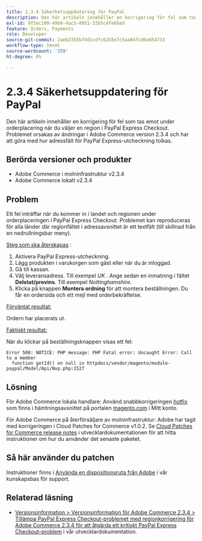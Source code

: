 ```yaml
---
title: 2.3.4 Säkerhetsuppdatering för PayPal
description: Den här artikeln innehåller en korrigering för fel som tas emot under orderplacering när du väljer en region i PayPal Express Checkout. Problemet orsakas av ändringar i Adobe Commerce version 2.3.4 och har att göra med hur adressfält för PayPal Express-utcheckning tolkas.
exl-id: 9f5ec100-49b0-4ac5-8951-32b5c4fe6bed
feature: Orders, Payments
role: Developer
source-git-commit: 2aeb2355b74d1cdfc62b5e7c5aa04fcd0a654733
workflow-type: tm+mt
source-wordcount: '359'
ht-degree: 0%

---
```


# 2.3.4 Säkerhetsuppdatering för PayPal

Den här artikeln innehåller en korrigering för fel som tas emot under orderplacering när du väljer en region i PayPal Express Checkout. Problemet orsakas av ändringar i Adobe Commerce version 2.3.4 och har att göra med hur adressfält för PayPal Express-utcheckning tolkas.

## Berörda versioner och produkter

* Adobe Commerce i molninfrastruktur v2.3.4
* Adobe Commerce lokalt v2.3.4

## Problem

Ett fel inträffar när du kommer in i landet och regionen under orderplaceringen i PayPal Express Checkout. Problemet kan reproduceras för alla länder där regionfältet i adressavsnittet är ett textfält (till skillnad från en nedrullningsbar meny).

<u>Steg som ska återskapas</u> :

1. Aktivera PayPal Express-utcheckning.
1. Lägg produkten i varukorgen som gäst eller när du är inloggad.
1. Gå till kassan.
1. Välj leveransadress. Till exempel *UK* . Ange sedan en inmatning i fältet **Delstat/provins**. Till exempel *Nottinghamshire*.
1. Klicka på knappen **Montera ordning** för att montera beställningen. Du får en ordersida och ett mejl med orderbekräftelse.

<u>Förväntat resultat:</u>

Ordern har placerats ut.

<u>Faktiskt resultat:</u>

När du klickar på beställningsknappen visas ett fel:

```
Error 500: NOTICE: PHP message: PHP Fatal error: Uncaught Error: Call to a member
  function getId() on null in httpdocs/vendor/magento/module-paypal/Model/Api/Nvp.php:1527
```

## Lösning

För Adobe Commerce lokala handlare: Använd snabbkorrigeringen [hotfix](https://magento.com/tech-resources/download#download2353) som finns i hämtningsavsnittet på portalen [magento.com](https://magento.com) i Mitt konto.

För Adobe Commerce på återförsäljare av molninfrastruktur: Adobe har tagit med korrigeringen i Cloud Patches for Commerce v1.0.2. Se [Cloud Patches for Commerce release notes](https://experienceleague.adobe.com/sv/docs/commerce-cloud-service/user-guide/release-notes/cloud-patches?itm_source=devdocs&amp;itm_medium=quick_search&amp;itm_campaign=federated_search&amp;itm_term=cloud%20patche) i utvecklardokumentationen för att hitta instruktioner om hur du använder det senaste paketet.

## Så här använder du patchen

Instruktioner finns i [Använda en dispositionsruta från Adobe](/help/how-to/general/how-to-apply-a-composer-patch-provided-by-magento.md) i vår kunskapsbas för support.

## Relaterad läsning

* [Versionsinformation > Versionsinformation för Adobe Commerce 2.3.4 > Tillämpa PayPal Express Checkout-problemet med regionkorrigering för Adobe Commerce 2.3.4 för att åtgärda ett kritiskt PayPal Express Checkout-problem](https://commerce-docs.github.io/devdocs-archive/2.3/guides/v2.3/release-notes/release-notes-2-3-4-commerce.html#apply-the-paypal-express-checkout-issue-with-region-patch-for-magento-234-to-address-a-critical-paypal-express-checkout-issue) i vår utvecklardokumentation.
